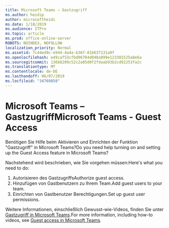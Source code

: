 ```yaml
---
title: Microsoft Teams – Gastzugriff
ms.author: heidip
author: microsoftheidi
ms.date: 1/18/2019
ms.audience: ITPro
ms.topic: article
ms.prod: office-online-server
ROBOTS: NOINDEX, NOFOLLOW
localization_priority: Normal
ms.assetid: 7c44ed9c-e944-4a4a-b36f-81b637131a9f
ms.openlocfilehash: e49caf53cfbd96704d048a899e123301525a8e6a
ms.sourcegitcommit: 136b8209c52c2a05d0f2fdaab93b2cd92253fa2c
ms.translationtype: MT
ms.contentlocale: de-DE
ms.lasthandoff: 06/07/2019
ms.locfileid: "34769858"
---
```

# <a name="microsoft-teams---guest-access"></a><span data-ttu-id="0b7b2-102">Microsoft Teams – Gastzugriff</span><span class="sxs-lookup"><span data-stu-id="0b7b2-102">Microsoft Teams - Guest Access</span></span>

<span data-ttu-id="0b7b2-103">Benötigen Sie Hilfe beim Aktivieren und Einrichten der Funktion "Gastzugriff" in Microsoft Teams?</span><span class="sxs-lookup"><span data-stu-id="0b7b2-103">Do you need help turning on and setting up the Guest Access feature in Microsoft Teams?</span></span>

<span data-ttu-id="0b7b2-104">Nachstehend wird beschrieben, wie Sie vorgehen müssen:</span><span class="sxs-lookup"><span data-stu-id="0b7b2-104">Here's what you need to do:</span></span>

1. <span data-ttu-id="0b7b2-105">Autorisieren des Gastzugriffs</span><span class="sxs-lookup"><span data-stu-id="0b7b2-105">Authorize guest access.</span></span>
1. <span data-ttu-id="0b7b2-106">Hinzufügen von Gastbenutzern zu Ihrem Team.</span><span class="sxs-lookup"><span data-stu-id="0b7b2-106">Add guest users to your team.</span></span>
1. <span data-ttu-id="0b7b2-107">Einrichten von Gastbenutzer Berechtigungen.</span><span class="sxs-lookup"><span data-stu-id="0b7b2-107">Set up guest user permissions.</span></span>

<span data-ttu-id="0b7b2-108">Weitere Informationen, einschließlich Gewusst-wie-Videos, finden Sie unter [Gastzugriff in Microsoft Teams](https://docs.microsoft.com/microsoftteams/guest-access).</span><span class="sxs-lookup"><span data-stu-id="0b7b2-108">For more information, including how-to videos, see [Guest access in Microsoft Teams](https://docs.microsoft.com/microsoftteams/guest-access).</span></span>

